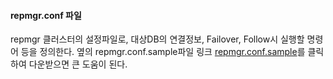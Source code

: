 #### repmgr.conf 파일
repmgr 클러스터의 설정파일로, 대상DB의 연결정보, Failover, Follow시 실행할 명령어 등을 정의한다. 옆의 repmgr.conf.sample파일 링크
[repmgr.conf.sample](https://raw.githubusercontent.com/EnterpriseDB/repmgr/master/repmgr.conf.sample)를 클릭하여 다운받으면 큰 도움이 된다.
